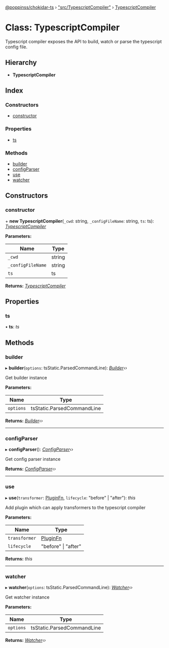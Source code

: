 [@poppinss/chokidar-ts](../README.md) › ["src/TypescriptCompiler"](../modules/_src_typescriptcompiler_.md) › [TypescriptCompiler](_src_typescriptcompiler_.typescriptcompiler.md)

# Class: TypescriptCompiler

Typescript compiler exposes the API to build, watch or parse
the typescript config file.

## Hierarchy

* **TypescriptCompiler**

## Index

### Constructors

* [constructor](_src_typescriptcompiler_.typescriptcompiler.md#constructor)

### Properties

* [ts](_src_typescriptcompiler_.typescriptcompiler.md#ts)

### Methods

* [builder](_src_typescriptcompiler_.typescriptcompiler.md#builder)
* [configParser](_src_typescriptcompiler_.typescriptcompiler.md#configparser)
* [use](_src_typescriptcompiler_.typescriptcompiler.md#use)
* [watcher](_src_typescriptcompiler_.typescriptcompiler.md#watcher)

## Constructors

###  constructor

\+ **new TypescriptCompiler**(`_cwd`: string, `_configFileName`: string, `ts`: ts): *[TypescriptCompiler](_src_typescriptcompiler_.typescriptcompiler.md)*

**Parameters:**

Name | Type |
------ | ------ |
`_cwd` | string |
`_configFileName` | string |
`ts` | ts |

**Returns:** *[TypescriptCompiler](_src_typescriptcompiler_.typescriptcompiler.md)*

## Properties

###  ts

• **ts**: *ts*

## Methods

###  builder

▸ **builder**(`options`: tsStatic.ParsedCommandLine): *[Builder](_src_builder_.builder.md)‹›*

Get builder instance

**Parameters:**

Name | Type |
------ | ------ |
`options` | tsStatic.ParsedCommandLine |

**Returns:** *[Builder](_src_builder_.builder.md)‹›*

___

###  configParser

▸ **configParser**(): *[ConfigParser](_src_configparser_.configparser.md)‹›*

Get config parser instance

**Returns:** *[ConfigParser](_src_configparser_.configparser.md)‹›*

___

###  use

▸ **use**(`transformer`: [PluginFn](../modules/_src_contracts_.md#pluginfn), `lifecycle`: "before" | "after"): *this*

Add plugin which can apply transformers to the typescript compiler

**Parameters:**

Name | Type |
------ | ------ |
`transformer` | [PluginFn](../modules/_src_contracts_.md#pluginfn) |
`lifecycle` | "before" &#124; "after" |

**Returns:** *this*

___

###  watcher

▸ **watcher**(`options`: tsStatic.ParsedCommandLine): *[Watcher](_src_watcher_.watcher.md)‹›*

Get watcher instance

**Parameters:**

Name | Type |
------ | ------ |
`options` | tsStatic.ParsedCommandLine |

**Returns:** *[Watcher](_src_watcher_.watcher.md)‹›*
